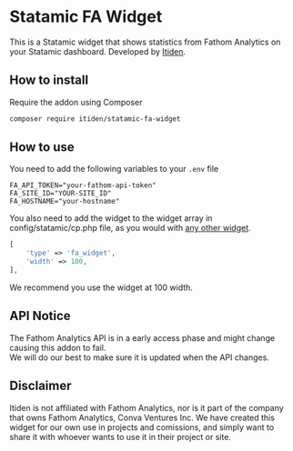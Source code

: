 # Statamic FA Widget

This is a Statamic widget that shows statistics from Fathom Analytics on your Statamic dashboard. Developed by [Itiden](https://www.itiden.se/en).

## How to install

Require the addon using Composer

```bash
composer require itiden/statamic-fa-widget
```

## How to use

You need to add the following variables to your `.env` file

```Dotenv
FA_API_TOKEN="your-fathom-api-token"
FA_SITE_ID="YOUR-SITE_ID"
FA_HOSTNAME="your-hostname"
```

You also need to add the widget to the widget array in config/statamic/cp.php file, as you would with [any other widget](https://statamic.dev/widgets#configuration).

```php
[
    'type' => 'fa_widget',
    'width' => 100,
],
```

We recommend you use the widget at 100 width.

## API Notice

The Fathom Analytics API is in a early access phase and might change causing this addon to fail.  
We will do our best to make sure it is updated when the API changes.

## Disclaimer

Itiden is not affiliated with Fathom Analytics, nor is it part of the company that owns Fathom Analytics, Conva Ventures Inc.
We have created this widget for our own use in projects and comissions, and simply want to share it with whoever wants to use it
in their project or site.
